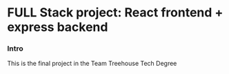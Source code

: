 # FULL Stack project: React frontend + express backend
### Intro
This is the final project in the Team Treehouse Tech Degree